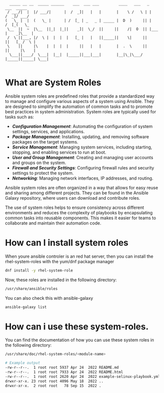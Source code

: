 ```

  _____ __ __  _____ ______    ___  ___ ___         ____   ___   _        ___  _____
 / ___/|  |  |/ ___/|      |  /  _]|   |   |       |    \ /   \ | |      /  _]/ ___/
(   \_ |  |  (   \_ |      | /  [_ | _   _ | _____ |  D  )     || |     /  [_(   \_ 
 \__  ||  ~  |\__  ||_|  |_||    _]|  \_/  ||     ||    /|  O  || |___ |    _]\__  |
 /  \ ||___, |/  \ |  |  |  |   [_ |   |   ||_____||    \|     ||     ||   [_ /  \ |
 \    ||     |\    |  |  |  |     ||   |   |       |  .  \     ||     ||     |\    |
  \___||____/  \___|  |__|  |_____||___|___|       |__|\_|\___/ |_____||_____| \___|
                                                                                    

```

# What are System Roles
Ansible system roles are predefined roles that provide a standardized way to manage and configure various aspects of a system using Ansible. They are designed to simplify the automation of common tasks and to promote best practices in system administration. System roles are typically used for tasks such as:

- ***Configuration Management***: Automating the configuration of system settings, services, and applications.
- ***Package Management***: Installing, updating, and removing software packages on the target systems.
- ***Service Management***: Managing system services, including starting, stopping, and enabling services to run at boot.
- ***User and Group Management***: Creating and managing user accounts and groups on the system.
- ***Firewall and Security Settings***: Configuring firewall rules and security settings to protect the system.
- ***Networking***: Managing network interfaces, IP addresses, and routing.

Ansible system roles are often organized in a way that allows for easy reuse and sharing among different projects. They can be found in the Ansible Galaxy repository, where users can download and contribute roles.

The use of system roles helps to ensure consistency across different environments and reduces the complexity of playbooks by encapsulating common tasks into reusable components. This makes it easier for teams to collaborate and maintain their automation code.

# How can I install system roles
When youre ansible controler is an red hat server, then you can install the rhel-system-roles with the yum/dnf package manager

```bash
dnf install -y rhel-system-role
```

Now, these roles are installed in the following directory:
```bash
/usr/share/ansible/roles
```

You can also check this with ansible-galaxy 
```bash
ansible-galaxy list
```

# How can i use these system-roles.
You can find the documentation of how you can use these system roles in the following directory:
```bash
/usr/share/doc/rhel-system-roles/<module-name>

# Example output
-rw-r--r--.  1 root root 5937 Apr 24  2022 README.md
-rw-r--r--.  1 root root 7933 Apr 24  2022 README.html
-rw-r--r--.  1 root root 2620 Apr 24  2022 example-selinux-playbook.yml
drwxr-xr-x. 23 root root 4096 May 18  2022 ..
drwxr-xr-x.  2 root root   78 Sep 15  2022 .
```
